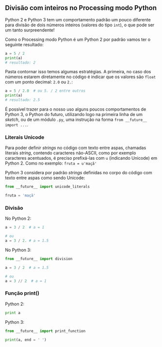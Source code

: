 ## Divisão com inteiros no Processing modo Python

Python 2 e Python 3 tem um comportamento padrão um pouco diferente para divisão de dois números inteiros (valores do tipo `int`), o que pode ser um tanto surpreendente!

Como o Processing modo Python é um Python 2 por padrão vamos ter o seguinte resultado:

```python
a = 5 / 2
print(a)
# resultado: 2 
```

Pasta contornar isso temos algumas estratégias. A primeira, no caso dos números estarem diretamente no código é indicar que os valores são `float` com um ponto decimal: `2.0` ou `2.`:

```python
a = 5 / 2.0  # ou 5. / 2 entre outros
print(a)
# resultado: 2.5 
```



É possível trazer para o nosso uso alguns poucos comportamentos de Python 3, o Python do futuro, utilizando logo na primeira linha de um *sketch*, ou de um módulo `.py`, uma instrução na forma `from __future__ import ...`.

### Literais Unicode

Para poder definir *strings* no código com texto entre aspas, chamadas literais *string*, contendo caracteres não-ASCII, como por exemplo caracteres acentuados, é preciso prefixá-las com `u` (indicando Unicode) em Python 2. Como no exemplo: `fruta = u'maçã'` 

Python 3 considera por padrão *strings* definidas no corpo do código com texto entre aspas como sendo Unicode:

```python
from __future__ import unicode_literals

fruta = 'maçã'
```

### Divisão 

No Python 2:
```python
a = 3 / 2  # a = 1

# ou
a = 3 / 2. # a = 1.5

```

No Python 3:

```python
from __future__ import division

a = 3 / 2  # a = 1.5

# ou
a = 3 // 2  # a = 1
```

### Função print()

Python 2:

```python
print a
```

Python 3:

```python
from __future__ import print_function

print(a, end = ' ')
```
